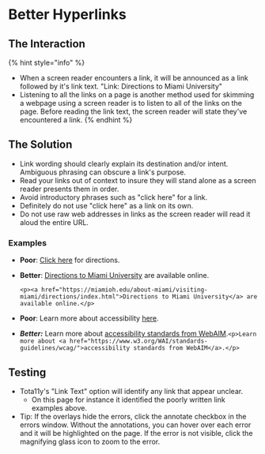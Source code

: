 # Better Hyperlinks

## The Interaction

{% hint style="info" %}
* When a screen reader encounters a link, it will be announced as a link followed by it's link text. "Link: Directions to Miami University"
* Listening to all the links on a page is another method used for skimming a webpage using a screen reader is to listen to all of the links on the page. Before reading the link text, the screen reader will state they've encountered a link.
{% endhint %}

## The Solution

* Link wording should clearly explain its destination and/or intent. Ambiguous phrasing can obscure a link's purpose.
* Read your links out of context to insure they will stand alone as a screen reader presents them in order.
* Avoid introductory phrases such as "click here" for a link. 
* Definitely do not use "click here" as a link on its own.
* Do not use raw web addresses in links as the screen reader will read it aloud the entire URL.

### Examples

* **Poor**: [Click here](https://miamioh.edu/about-miami/visiting-miami/directions/index.html) for directions.
* **Better**: [Directions to Miami University](https://miamioh.edu/about-miami/visiting-miami/directions/index.html) are available online.

  `<p><a href="https://miamioh.edu/about-miami/visiting-miami/directions/index.html">Directions to Miami University</a> are available online.</p>`

* **Poor**: Learn more about accessibility [here](http://webaim.org/standards/wcag/).
* _**Better:**_ Learn more about [accessibility standards from WebAIM](https://www.w3.org/WAI/intro/wcag).`<p>Learn more about <a href="https://www.w3.org/WAI/standards-guidelines/wcag/">accessibility standards from WebAIM</a>.</p>`

## Testing

* Tota11y's "Link Text" option will identify any link that appear unclear. 
  * On this page for instance it identified the poorly written link examples above.
* Tip: If the overlays hide the errors, click the annotate checkbox in the errors window. Without the annotations, you can hover over each error and it will be highlighted on the page. If the error is not visible, click the magnifying glass icon to zoom to the error.

